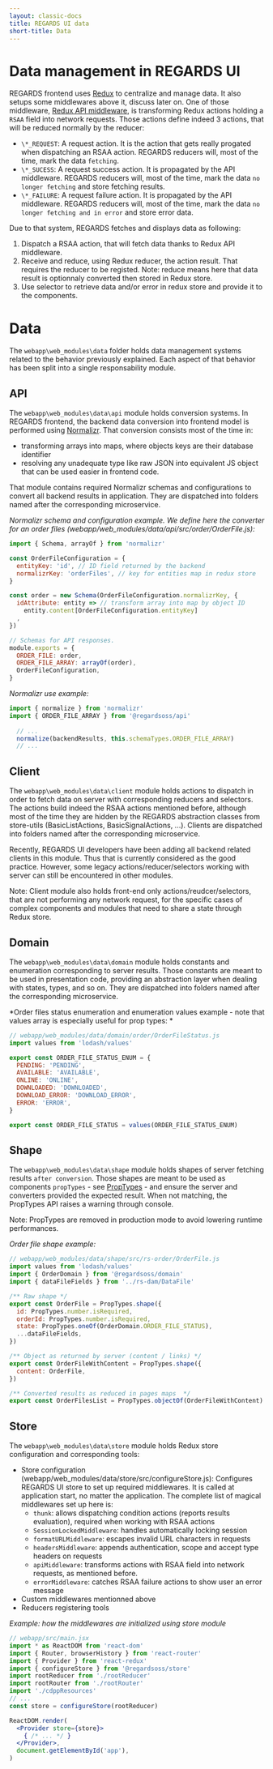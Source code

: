 ```yaml
---
layout: classic-docs
title: REGARDS UI data
short-title: Data
---
```


# Data management in REGARDS UI

REGARDS frontend uses [Redux](http://redux.js.org/) to centralize and manage data. It also setups some middlewares above it, discuss later on. One of those middleware, [Redux API middleware](https://www.npmjs.com/package/redux-api-middleware), is transforming Redux actions holding a `RSAA` field into network requests. Those actions define indeed 3 actions, that will be reduced normally by the reducer:
* `\*_REQUEST`: A request action. It is the action that gets really progated when dispatching an RSAA action. REGARDS reducers will, most of the time, mark the data `fetching`.
* `\*_SUCESS`: A request success action. It is propagated by the API middleware. REGARDS reducers will, most of the time, mark the data `no longer fetching` and store fetching results.
* `\*_FAILURE`: A request failure action. It is propagated by the API middleware. REGARDS reducers will, most of the time, mark the data `no longer fetching and in error` and store error data.

Due to that system, REGARDS fetches and displays data as following:
1. Dispatch a RSAA action, that will fetch data thanks to Redux API middleware.
2. Receive and reduce, using Redux reducer, the action result. That requires the reducer to be registed. Note: reduce means here that data result is optionnaly converted then stored in Redux store.
3. Use selector to retrieve data and/or error in redux store and provide it to the components.

# Data

The `webapp\web_modules\data` folder holds data management systems related to the behavior previously explained. Each aspect of that behavior has been split into a single responsability module.

## API

The `webapp\web_modules\data\api` module holds conversion systems. In REGARDS frontend, the backend data conversion into frontend model is performed using [Normalizr](https://github.com/paularmstrong/normalizr). That conversion consists most of the time in:
* transforming arrays into maps, where objects keys are their database identifier
* resolving any unadequate type like raw JSON into equivalent JS object that can be used easier in frontend code.  

That module contains required Normalizr schemas and configurations to convert all backend results in application. They are dispatched into folders named after the corresponding microservice.


*Normalizr schema and configuration example. We define here the converter for an order files (webapp/web_modules/data/api/src/order/OrderFile.js):*
```js
import { Schema, arrayOf } from 'normalizr'

const OrderFileConfiguration = {
  entityKey: 'id', // ID field returned by the backend
  normalizrKey: 'orderFiles', // key for entities map in redux store
}

const order = new Schema(OrderFileConfiguration.normalizrKey, {
  idAttribute: entity => // transform array into map by object ID
    entity.content[OrderFileConfiguration.entityKey]
  ,
})

// Schemas for API responses.
module.exports = {
  ORDER_FILE: order,
  ORDER_FILE_ARRAY: arrayOf(order),
  OrderFileConfiguration,
}
```

*Normalizr use example:*
```js
import { normalize } from 'normalizr'
import { ORDER_FILE_ARRAY } from '@regardsoss/api'
  
  // ...
  normalize(backendResults, this.schemaTypes.ORDER_FILE_ARRAY)
  // ...
```

## Client 

The `webapp\web_modules\data\client` module holds actions to dispatch in order to fetch data on server with corresponding reducers and selectors. The actions build indeed the RSAA actions mentioned before, although most of the time they are hidden by the REGARDS abstraction classes from store-utils (BasicListActions, BasicSignalActions, ...). Clients are dispatched into folders named after the corresponding microservice.

<!-- TODO link to store utils -->
<!-- TODO Example for Action / reducer / selectors -->

Recently, REGARDS UI developers have been adding all backend related clients in this module. Thus that is currently considered as the good practice. However, some legacy actions/reducer/selectors working with server can still be encountered in other modules.

Note: Client module also holds front-end only actions/reudcer/selectors, that are not performing any network request, for the specific cases of complex components and modules that need to share a state through Redux store.

## Domain

The `webapp\web_modules\data\domain` module holds constants and enumeration corresponding to server results. Those constants are meant to be used in presentation code, providing an abstraction layer when dealing with states, types, and so on. They are dispatched into folders named after the corresponding microservice.

*Order files status enumeration and enumeration values example - note that values array is especially useful for prop types: *
```js
// webapp/web_modules/data/domain/order/OrderFileStatus.js
import values from 'lodash/values'

export const ORDER_FILE_STATUS_ENUM = {
  PENDING: 'PENDING',
  AVAILABLE: 'AVAILABLE',
  ONLINE: 'ONLINE',
  DOWNLOADED: 'DOWNLOADED',
  DOWNLOAD_ERROR: 'DOWNLOAD_ERROR',
  ERROR: 'ERROR',
}

export const ORDER_FILE_STATUS = values(ORDER_FILE_STATUS_ENUM)
```

## Shape

The `webapp\web_modules\data\shape` module holds shapes of server fetching results `after conversion`. Those shapes are meant to be used as components `propTypes` - see [PropTypes](https://github.com/facebook/prop-types) - and ensure the server and converters provided the expected result. When not matching, the PropTypes API raises a warning through console.

Note: PropTypes are removed in production mode to avoid lowering runtime performances.

*Order file shape example:* 
```js
// webapp/web_modules/data/shape/src/rs-order/OrderFile.js
import values from 'lodash/values'
import { OrderDomain } from '@regardsoss/domain'
import { dataFileFields } from '../rs-dam/DataFile'

/** Raw shape */
export const OrderFile = PropTypes.shape({
  id: PropTypes.number.isRequired,
  orderId: PropTypes.number.isRequired,
  state: PropTypes.oneOf(OrderDomain.ORDER_FILE_STATUS),
  ...dataFileFields,
})

/** Object as returned by server (content / links) */
export const OrderFileWithContent = PropTypes.shape({
  content: OrderFile,
})

/** Converted results as reduced in pages maps  */
export const OrderFilesList = PropTypes.objectOf(OrderFileWithContent)
```

## Store

The `webapp\web_modules\data\store` module holds Redux store configuration and corresponding tools:
* Store configuration (webapp/web_modules/data/store/src/configureStore.js): Configures REGARDS UI store to set up required middlewares. It is called at application start, no matter the application. The complete list of magical middlewares set up here is:
  * `thunk`: allows dispatching condition actions (reports results evaluation), required when working with RSAA actions
  * `SessionLockedMiddleware`: handles automatically locking session
  * `formatURLMiddleware`: escapes invalid URL characters in requests
  * `headersMiddleware`: appends authentication, scope and accept type headers on requests
  * `apiMiddleware`: transforms actions with RSAA field into network requests, as mentioned before.
  * `errorMiddleware`: catches RSAA failure actions to show user an error message
* Custom middlewares mentionned above
* Reducers registering tools

*Example: how the middlewares are initialized using store module*
```jsx
// webapp/src/main.jsx
import * as ReactDOM from 'react-dom'
import { Router, browserHistory } from 'react-router'
import { Provider } from 'react-redux'
import { configureStore } from '@regardsoss/store'
import rootReducer from './rootReducer'
import rootRouter from './rootRouter'
import './cdppResources'
// ...
const store = configureStore(rootReducer)

ReactDOM.render(
  <Provider store={store}>
    { /* ... */ }
  </Provider>,
  document.getElementById('app'),
)
```



